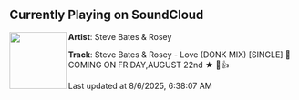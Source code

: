 ## Currently Playing on SoundCloud

[<img align="left" width="100" src="https://i1.sndcdn.com/artworks-PtIyfmXtf5E6y3fi-WJVYEA-t500x500.png">](https://soundcloud.com/rgmusicrecords/steve-bates-rosey-love-donk-mix-single-coming-on-fridayaugust-22nd)

**Artist**: Steve Bates & Rosey 

**Track**: Steve Bates & Rosey - Love (DONK MIX) [SINGLE] 🎉COMING ON FRIDAY,AUGUST 22nd ★ 🤩👍

Last updated at 8/6/2025, 6:38:07 AM

